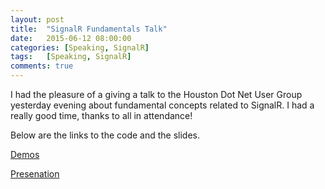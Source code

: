 ```yaml
---
layout: post
title:  "SignalR Fundamentals Talk"
date:   2015-06-12 08:00:00
categories: [Speaking, SignalR]
tags: 	[Speaking, SignalR]
comments: true
---
```

I had the pleasure of a giving a talk to the Houston Dot Net User Group yesterday evening about fundamental concepts related to SignalR. I had a really good time, thanks to all in attendance!

Below are the links to the code and the slides.

[Demos](https://github.com/richardrflores/SignalRChat)

[Presenation](https://dl.dropboxusercontent.com/u/49013288/SignalR%20Talk)